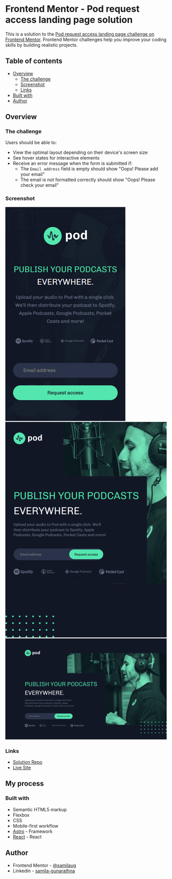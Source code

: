 # Frontend Mentor - Pod request access landing page solution

This is a solution to the [Pod request access landing page challenge on Frontend Mentor](https://www.frontendmentor.io/challenges/pod-request-access-landing-page-eyTmdkLSG). Frontend Mentor challenges help you improve your coding skills by building realistic projects.

## Table of contents

- [Overview](#overview)
  - [The challenge](#the-challenge)
  - [Screenshot](#screenshot)
  - [Links](#links)
- [Built with](#built-with)
- [Author](#author)

## Overview

### The challenge

Users should be able to:

- View the optimal layout depending on their device's screen size
- See hover states for interactive elements
- Receive an error message when the form is submitted if:
  - The `Email address` field is empty should show "Oops! Please add your email"
  - The email is not formatted correctly should show "Oops! Please check your email"

### Screenshot

![screenshot of mobile design](/screenshots/frontend-mentor-pod-request-access-challenge-mobile.png)
![screenshots of tablet design](/screenshots//frontend-mentor-pod-request-access-challenge-tab.png)
![screenshots of desktop design](/screenshots/frontend-mentor-pod-request-access-challenge.png)

### Links

- [Solution Repo](https://github.com/samilaug/pod-request-access-challenge)
- [Live Site](https://pod-request-access-challenge.vercel.app/)

## My process

### Built with

- Semantic HTML5 markup
- Flexbox
- CSS
- Mobile-first workflow
- [Astro](https://astro.build/) - Framework
- [React](https://react.dev/) - React

## Author

- Frontend Mentor - [@samilaug](https://www.frontendmentor.io/profile/samilaug)
- Linkedin - [samila-gunarathna](https://www.linkedin.com/in/samila-gunarathna/)
